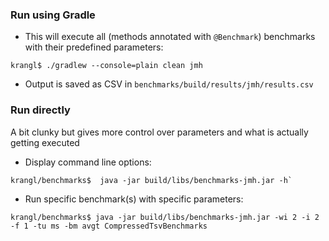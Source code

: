 ### Run using Gradle

* This will execute all (methods annotated with `@Benchmark`) benchmarks with their predefined parameters:

`krangl$ ./gradlew --console=plain clean jmh`

* Output is saved as CSV in `benchmarks/build/results/jmh/results.csv`

### Run directly

A bit clunky but gives more control over parameters and what is actually getting executed 

* Display command line options:
```
krangl/benchmarks$  java -jar build/libs/benchmarks-jmh.jar -h`
```

* Run specific benchmark(s) with specific parameters: 
```
krangl/benchmarks$ java -jar build/libs/benchmarks-jmh.jar -wi 2 -i 2 -f 1 -tu ms -bm avgt CompressedTsvBenchmarks
```